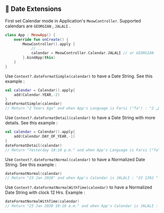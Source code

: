 ## 📅 Date Extensions

First set Calendar mode in Application's `MeowController`. Supported calendars are `GEORGIAN` , `JALALI` . 
 
```kotlin
class App : MeowApp() {
    override fun onCreate() {
        MeowController().apply {         
            // ...
            calendar = MeowController.Calendar.JALALI // or GEORGIAN
        }.bindApp(this)
    }
}
```

Use `Context?.dateFormatSimple(calendar)` to have a Date String. See this example : 

```kotlin
val calendar = Calendar().apply{
    add(Calendar.YEAR,-2)
}
dateFormatSimple(calendar) 
// Return "2 Years Ago" and when App's Language is Farsi ("fa") : "2 سال قبل"  
```

Use `Context?.dateFormatDetail(calendar)` to have a Date String with more details. See this example : 

```kotlin
val calendar = Calendar().apply{
    add(Calendar.DAY_OF_YEAR,-1)
}
dateFormatDetail(calendar)
// Return "Yesterday 10:10 p.m." and when App's Language is Farsi ("fa") : "دیروز 10:10 " 
```

Use `Context?.dateFormatNormal(calendar)` to have a Normalized Date String. See this example : 

```kotlin
dateFormatNormal(calendar)
// Return "23 Jan 2020" and when App's Calendar is JALALI : "23 مهر ‌" 1392
```

Use `Context?.dateFormatNormalWithTime(calendar)` to have a Normalized Date String with clock 12 Hrs. Example : 

```kotlin
dateFormatNormalWithTime(calendar)
// Return "23 Jan 2020 10:10 a.m." and when App's Calendar is JALALI : "23 مهر ‌" 1392 10:10 ب.ظ
```
<!--stackedit_data:
eyJoaXN0b3J5IjpbLTM1OTQ1ODYyXX0=
-->